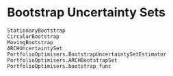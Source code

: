 # Bootstrap Uncertainty Sets

```@docs
StationaryBootstrap
CircularBootstrap
MovingBootstrap
ARCHUncertaintySet
PortfolioOptimisers.BootstrapUncertaintySetEstimator
PortfolioOptimisers.ARCHBootstrapSet
PortfolioOptimisers.bootstrap_func
```
